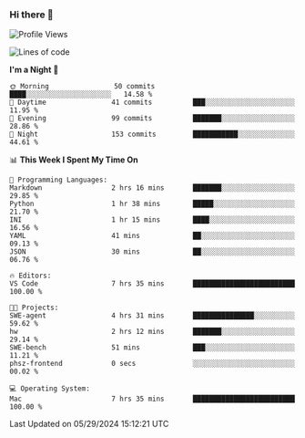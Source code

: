 ### Hi there 👋

<!--
**ALiersEL/ALiersEL** is a ✨ _special_ ✨ repository because its `README.md` (this file) appears on your GitHub profile.

Here are some ideas to get you started:

- 🔭 I’m currently working on ...
- 🌱 I’m currently learning ...
- 👯 I’m looking to collaborate on ...
- 🤔 I’m looking for help with ...
- 💬 Ask me about ...
- 📫 How to reach me: ...
- 😄 Pronouns: ...
- ⚡ Fun fact: ...
-->

<!--START_SECTION:waka-->
![Profile Views](http://img.shields.io/badge/Profile%20Views-1-blue)

![Lines of code](https://img.shields.io/badge/From%20Hello%20World%20I%27ve%20Written-7.6%20million%20lines%20of%20code-blue)

**I'm a Night 🦉** 

```text
🌞 Morning                50 commits          ████░░░░░░░░░░░░░░░░░░░░░   14.58 % 
🌆 Daytime                41 commits          ███░░░░░░░░░░░░░░░░░░░░░░   11.95 % 
🌃 Evening                99 commits          ███████░░░░░░░░░░░░░░░░░░   28.86 % 
🌙 Night                  153 commits         ███████████░░░░░░░░░░░░░░   44.61 % 
```


📊 **This Week I Spent My Time On** 

```text
💬 Programming Languages: 
Markdown                 2 hrs 16 mins       ███████░░░░░░░░░░░░░░░░░░   29.85 % 
Python                   1 hr 38 mins        █████░░░░░░░░░░░░░░░░░░░░   21.70 % 
INI                      1 hr 15 mins        ████░░░░░░░░░░░░░░░░░░░░░   16.56 % 
YAML                     41 mins             ██░░░░░░░░░░░░░░░░░░░░░░░   09.13 % 
JSON                     30 mins             ██░░░░░░░░░░░░░░░░░░░░░░░   06.76 % 

🔥 Editors: 
VS Code                  7 hrs 35 mins       █████████████████████████   100.00 % 

🐱‍💻 Projects: 
SWE-agent                4 hrs 31 mins       ███████████████░░░░░░░░░░   59.62 % 
hw                       2 hrs 12 mins       ███████░░░░░░░░░░░░░░░░░░   29.14 % 
SWE-bench                51 mins             ███░░░░░░░░░░░░░░░░░░░░░░   11.21 % 
phsz-frontend            0 secs              ░░░░░░░░░░░░░░░░░░░░░░░░░   00.02 % 

💻 Operating System: 
Mac                      7 hrs 35 mins       █████████████████████████   100.00 % 
```


 Last Updated on 05/29/2024 15:12:21 UTC
<!--END_SECTION:waka-->
